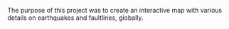 The purpose of this project was to create an interactive map with various details on earthquakes and faultlines, globally.
